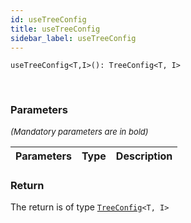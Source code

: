 ```yaml
---
id: useTreeConfig
title: useTreeConfig
sidebar_label: useTreeConfig
---
```


```tsx
useTreeConfig<T,I>(): TreeConfig<T, I>
```
<br/>



### Parameters

<font size="2"><i>(Mandatory parameters are in bold)</i></font>

| Parameters | Type | Description |
| --------- | ---- | ----------- |


### Return



The return is of type <code>[TreeConfig](/api2/types/TreeConfig.md)<T, I\></code>
